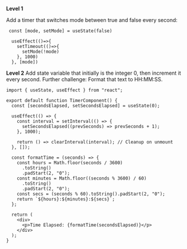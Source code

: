 
**Level 1**

Add a timer that switches mode between true and false every second:
```
 const [mode, setMode] = useState(false)  
  
  useEffect(()=>{  
    setTimeout(()=>{  
      setMode(!mode)  
    }, 1000)  
  }, [mode])
```

**Level 2**
Add state variable that initially is the integer 0, then increment it every second. Further challenge: Format that text to HH:MM:SS.


```
import { useState, useEffect } from "react";

export default function TimerComponent() {
  const [secondsElapsed, setSecondsElapsed] = useState(0);

  useEffect(() => {
    const interval = setInterval(() => {
      setSecondsElapsed((prevSeconds) => prevSeconds + 1);
    }, 1000);

    return () => clearInterval(interval); // Cleanup on unmount
  }, []);

  const formatTime = (seconds) => {
    const hours = Math.floor(seconds / 3600)
      .toString()
      .padStart(2, "0");
    const minutes = Math.floor((seconds % 3600) / 60)
      .toString()
      .padStart(2, "0");
    const secs = (seconds % 60).toString().padStart(2, "0");
    return `${hours}:${minutes}:${secs}`;
  };

  return (
    <div>
      <p>Time Elapsed: {formatTime(secondsElapsed)}</p>
    </div>
  );
}

```